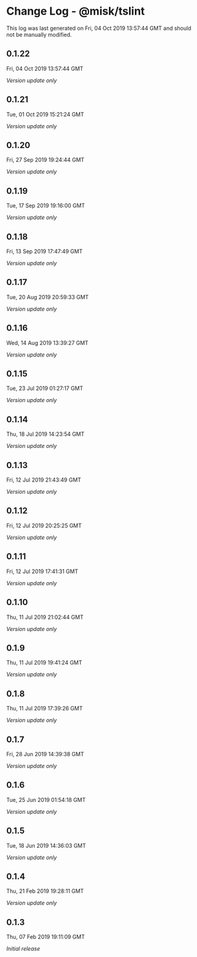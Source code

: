 # Change Log - @misk/tslint

This log was last generated on Fri, 04 Oct 2019 13:57:44 GMT and should not be manually modified.

## 0.1.22
Fri, 04 Oct 2019 13:57:44 GMT

*Version update only*

## 0.1.21
Tue, 01 Oct 2019 15:21:24 GMT

*Version update only*

## 0.1.20
Fri, 27 Sep 2019 19:24:44 GMT

*Version update only*

## 0.1.19
Tue, 17 Sep 2019 19:16:00 GMT

*Version update only*

## 0.1.18
Fri, 13 Sep 2019 17:47:49 GMT

*Version update only*

## 0.1.17
Tue, 20 Aug 2019 20:59:33 GMT

*Version update only*

## 0.1.16
Wed, 14 Aug 2019 13:39:27 GMT

*Version update only*

## 0.1.15
Tue, 23 Jul 2019 01:27:17 GMT

*Version update only*

## 0.1.14
Thu, 18 Jul 2019 14:23:54 GMT

*Version update only*

## 0.1.13
Fri, 12 Jul 2019 21:43:49 GMT

*Version update only*

## 0.1.12
Fri, 12 Jul 2019 20:25:25 GMT

*Version update only*

## 0.1.11
Fri, 12 Jul 2019 17:41:31 GMT

*Version update only*

## 0.1.10
Thu, 11 Jul 2019 21:02:44 GMT

*Version update only*

## 0.1.9
Thu, 11 Jul 2019 19:41:24 GMT

*Version update only*

## 0.1.8
Thu, 11 Jul 2019 17:39:26 GMT

*Version update only*

## 0.1.7
Fri, 28 Jun 2019 14:39:38 GMT

*Version update only*

## 0.1.6
Tue, 25 Jun 2019 01:54:18 GMT

*Version update only*

## 0.1.5
Tue, 18 Jun 2019 14:36:03 GMT

*Version update only*

## 0.1.4
Thu, 21 Feb 2019 19:28:11 GMT

*Version update only*

## 0.1.3
Thu, 07 Feb 2019 19:11:09 GMT

*Initial release*

